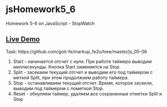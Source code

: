# jsHomework5_6
Homework 5-6 on JavaScript - StopWatch
<h2><a href="https://logolevel.github.io/jsHomework5_6/">Live Demo</a></h2>
<p>Task: https://github.com/goit-fe/markup_fe2o/tree/master/js_05-06</p>
<ol>
	<li>Start - начинается отсчет с нуля. При работе таймера выводим миллисекунды. Кнопка Start заменяется на Stop.</li>
	<li>Split - засекаем текущий отсчет и выводим его под таймером с меткой Split, при этом продолжаем работу таймера.</li>
	<li>Stop - останавливаем текущий отсчет. Время, которое засекли, выводим под таймером с пометкой Stop.</li>
	<li>Reset - обнуляем таймер, удаляем все сохраненные отметки Split и Stop</li>
</ol>

